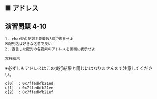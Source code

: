 ## ■ アドレス

## 演習問題 4-10

```
1. char型の配列を要素数3個で宣言せよ
※配列名は好きな名前で良い
2. 宣言した配列の各要素のアドレスを画面に表示せよ
```

`実行結果`

※必ずしもアドレスはこの実行結果と同じにはなりませんので注意してください。

```
c[0]  : 0x7ffedbfb21ed
c[1]  : 0x7ffedbfb21ee
c[2]  : 0x7ffedbfb21ef
```

<!--

`模範回答`

<details>
<summary>回答を見る</summary>

```c
#include <stdio.h>

main()
{
    char c[3];

    printf("c[0]  : %p\n", &c[0]);
    printf("c[1]  : %p\n", &c[1]);
    printf("c[2]  : %p\n", &c[2]);
}
```
</details>

-->